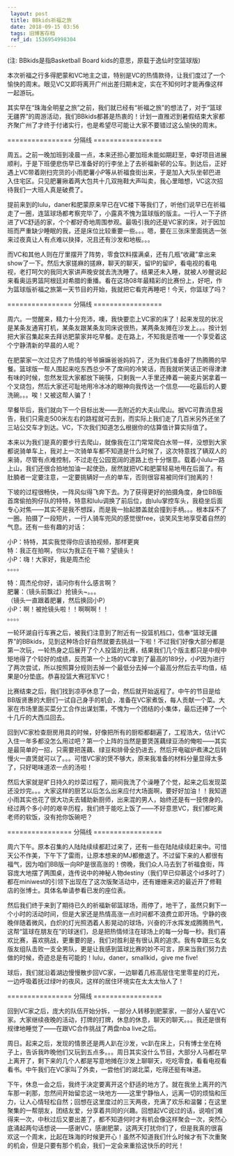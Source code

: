 ```yaml
---
 layout: post
 title: BBkids祈福之旅
 date: 2018-09-15 03:56
 tags: 旧博客存档
 ref_id: 1536954998304
---
```

(注: BBkids是指Basketball Board kids的意思，原载于逸仙时空篮球版)

本次祈福之行多得肥蒙和VC地主之谊，特别是VC的热情款待，让我们度过了一个愉快的周末。眼见VC又即将离开广州出差归期未定，实在不知何时才能再像这样一起游玩。



其实早在“珠海全明星之旅”之前，我们就已经有“祈福之旅”的想法了，对于“篮球无疆界”的周游活动，我们BBkids都甚是热衷的！计划一直推迟到暑假结束大家都齐聚广州了才终于付诸实行，也是希望尽可能让大家不要错过这么愉快的周末。



================ 分隔线 =================



周五。之前一晚加班到凌晨一点，本来还担心要加班未能如期赶至，幸好项目进展顺利，于是下班便悲伤早已准备好的行李坐上了去祈福新邨的公车。到达后，正好遇上VC带着刚扫完货的小雨肥薯小P等从祈福食街出来，于是加入大队坐邨巴进入住宅区。只见肥薯揪着两大包共十几双拖鞋大声叫卖，我心里暗想，VC这次招待我们一大班人真是破费了。



提前来到的lulu，daner和肥蒙原来早已在VC楼下等我们了，听他们说早已在祈福走了一圈，连篮球场都考察完毕了，小露真不愧为篮球版的版主。一行人一下子挤进了VC舒适的家，个个都好奇地周围参观。最吸引我的还是VC家的床，对于因加班而严重缺少睡眠的我，还是床位比较重要一些。。。嗯，要在三张床里面挑选一张来过夜真让人有点难以抉择，况且还有沙发和地板。。。



而VC和其他人则在厅里摆开了阵势，零食饮料摆满桌，还有几瓶“收藏”拿出来show了一下。然后大家搓麻的搓麻，聊天的聊天，留IP的留IP，看电视的看电视，老打呵欠的我同大家讲声晚安就去洗洗睡了。结果还未入睡，就被人吵醒说起来看奥运男篮阿根廷对希腊的重播。看在这场08年最精彩的比赛份上，好吧，作为篮球版祈福之旅第一天节目的开始，我就把它看完再睡吧！今天，你篮球了吗？



================ 分隔线 =================



周六。一觉醒来，精力十分充沛，噢，我快要恋上VC家的床了！起来发现的状况是某条友通宵打机，某条友跟某条友同床说很热，某两条友摊在沙发上。。。按计划把大家召集起来去拜访肥蒙家并吃早餐。走在路上，不知我是否唯一一个享受着这个宁静清新的早晨的人呢？



在肥蒙家一次过见齐了热情的爷爷嫲嫲爸爸妈妈了，还为我们准备好了热腾腾的早餐。篮球版一帮人围起来吃东西总少不了席间的冷笑话，而我就听笑话正听得津津有味的时候，忽然发现大家都放下碗筷，只剩我一人手里还捧着一碗麦片粥拿着一个叉烧包，然后大家还可耻地用冷冰冰的眼神向我传达一个信息——吃最后的人要洗碗。。。唉！又被这帮人骗了！



早餐毕后，我们就向下一个目标出发——去附近的大夫山爬山。据VC可靠消息报告，我们只需走500米左右的路程就可去到，而实际上我们走了几百米另外还坐了三站公交车才到达。VC，下次我们知道怎么根据你的估算值计算实际值了。



本来以为我们是真的要步行去爬山，就像我在江门常常爬白水带一样，没想到大家都说骑单车上，我对上一次骑单车都不知道是什么时候了，这次特意找了辆双人的来骑，尽管有点难控制，不过走在公园宽阔的道路上也十分惬意。载着小lulu一路上山，我们还很合拍地加油一起使劲，居然就把VC和肥蒙轻易地甩在后面了。有肚腩者一定要注意，一定要挑辆好一点的单车，否则很容易被同伴们抛离的！



下坡的过程很畅快，一阵风似得飞奔下去。为了获得更好的拍摄角度，身位BB版首席偷拍狗仔队的特特，特意和lulu调换了前后位，由lulu掌控车头，我稳坐后面专心对焦——其实不是我不想踩，而是我一抬起膝盖就会撞到手柄。。。根本踩不了一圈。拍摄了一段短片，一行人骑车兜风的感觉很free，谈笑风生地享受着自然的气息。还有一些有趣的对话：



小P：特特，其实我觉得你应该拍视频，那样更爽  
特：我正在拍啊，你以为我正在干嘛？望镜头！  
小P：嗨！大家好，我是周杰伦  
。。。。

特：周杰伦你好，请问你有什么感言啊？  
肥薯：（镜头前飘过）抢镜头~。。。  
（镜头一直跟着肥薯，然后换回小P）  
小P：啊！被抢镜头啦！！啊啊啊！！  
。。。。



一轮环湖自行车赛之后，被我们注意到了附近有一投篮机档口，信奉“篮球无疆界”的BBkids，见到这种场合好自然就要去挑战一下啦！不过我们好像大部分都是第一次玩，一轮热身之后展开了个人投篮的比赛，结果我们几个版主都只是中规中矩地得了个较好的成绩，反而第一个上场的VC拿到了最高的189分，小P因为进行了两次尝试，所以按照算分规则去掉一个最低分去掉一个最高分然后去平均值，结果是0分垫底。恭喜投篮大赛冠军VC！



比赛结束之后，我们找到凉亭休息了一会，然后就开始返程了。中午的节目是给BB版贤惠的大厨们一试自己身手的机会，准备在VC家煮饭，每人贡献一个菜。大家在市场里面买菜分工合作出谋划策，不愧为一个团结的小集体，最后还捧了一个十几斤的大西瓜回去。



回到VC家检查厨房用具的时候，好像把所有的厨柜都翻遍了，工程浩大，估计VC入住一年多都没怎么用过吧？第一个上阵的当然是要煲莲藕绿豆汤的俺啦——其实是最简单的一招，只需要把莲藕、绿豆和排骨全扔进去，然后开电磁炉煮沸之后转慢火一直煲就可以了。。。可惜VC家的煲不够大，原来我准备的材料分量显得太多了，只好喝味道浓一点的汤啦！



然后大家就是旷日持久的炒菜过程了，期间我洗了个澡睡了个觉，起来之后发现菜还没炒完。。。大家这样的厨艺以后怎么出来应付大场面啊，要好好加油！！我知道小雨其实也花了很大功夫去辅助新厨师，出来混的男人，始终还是有一技傍身的。经过两个多小时的艰辛历程，我们终于能吃上饭了——不好意思VC，我们都吃黄老师的软饭，没有抢你饭碗吧？



================ 分隔线 =================



周六下午。原本召集的人陆陆续续都赶过来了，还有一些在陆陆续续赶来中。可惜天公不作美，下午下了雷雨，让原本想来的MJ都撤退了。不过留下来的人都很有福气，因为咱们BB版一向RP是很高涨的！傍晚，我们众人马去到了祈福食街，阵容庞大地摆了两围桌，连传说中的神秘人物destiny（我们早已仰慕这个id多时了）都在miniwest的引领下出现在了这次版聚活动中，还有姗姗来迟的最近开了修鞋店的张博士。具体名单请参看已发的座位表。



然后我们终于来到了期待已久的祈福新邨篮球场，雨停了，地干了，虽然只剩下一个小时的活动时间，但是大家还是热情高涨一点时间都不浪费立即开场。宁静的夜晚伴随着微风，白炽的灯光照洒着人影晃动的球场，兴奋的汗水挥发成腾腾热气，这帮“篮球在朋友在”的球迷们，总是把热情倾注在球场上的每一分每一秒。我们喜欢比赛，喜欢挑战，更重要的是，我们对胜利是有很认真的追求。我有幸跟三名女版友组队击败一支全男队，更是让我感到篮球比赛的妙不可言，原来当我们努力去做的时候，奇迹总是有可能的！lulu，daner，smallkid，give
me five!



球后，我们就沿着湖边慢慢散步回VC家，一边聊着几栋高层住宅里零星的灯光，一边呼吸着抚过绿叶的夜风，这样的居住环境实在太太太怡人了！



================ 分隔线 =================



回到VC家之后，庞大的队伍开始分拆，一部分人转移到肥蒙家，一部分人留在VC家。大家继续夜晚的活动，打牌的打牌，休息的休息，聊天的聊天。。。我还是很有规律地睡觉了——在跟VC合作挑战了两盘nba
live之后。



周日。起来之后，发现的情景还是两人趴在沙发，vc趴在床上，只有博士坐在椅子上，告诉我昨晚他们又玩到五点多。。。周日其实没什么节目，大部分人马都在早上离开了，剩下来的几个人都是写意地摊在沙发上聊聊天，吃吃零食，看看电视看看书。中午我们在VC家叫了外卖，一尝他们的湖北菜，吃得还挺有味道。



下午，休息一会之后，我终于决定要离开这个舒适的地方了。就在我坐上离开的汽车那一刹那，忽然间开始留恋这一块地方——这里宁静怡人，远离一切的烦恼和压力，让人心情轻松自然；回想在这里度过的三天两夜，充满了欢乐和温馨；在这里聚集的一帮朋友，团结友爱，分享着共同的兴趣。回想起VC说过的话，说咱们难得来一次，中秋过后又要出差了，都不知道何时才有机会像这样聚会一次，突然心底涌起两句话想说——感谢VC，感谢肥蒙，这两天打扰你们了，但是我真的很喜欢这一个周末，比起在珠海的时候更开心！虽然不知道我们什么时候才有下次重聚的机会，但是只要有那个机会，我们一定会来重拾这快乐的时光！  

